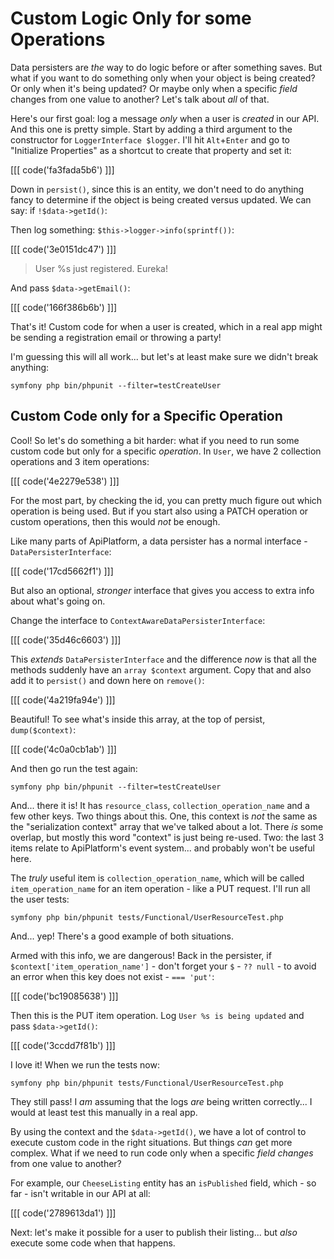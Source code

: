 # Custom Logic Only for some Operations

Data persisters are *the* way to do logic before or after something saves. But what
if you want to do something only when your object is being created? Or only when
it's being updated? Or maybe only when a specific *field* changes from one value
to another? Let's talk about *all* of that.

Here's our first goal: log a message *only* when a user is *created* in our API.
And this one is pretty simple. Start by adding a third argument to the constructor for
`LoggerInterface $logger`. I'll hit `Alt`+`Enter` and go to "Initialize Properties" as
a shortcut to create that property and set it:

[[[ code('fa3fada5b6') ]]]

Down in `persist()`, since this is an entity, we don't need to do anything fancy
to determine if the object is being created versus updated. We can say: if
`!$data->getId()`:

Then log something: `$this->logger->info(sprintf())`:

[[[ code('3e0151dc47') ]]]

> User %s just registered. Eureka!

And pass `$data->getEmail()`:

[[[ code('166f386b6b') ]]]

That's it! Custom code for when a user is created, which in a real app might be
sending a registration email or throwing a party!

I'm guessing this will all work... but let's at least make sure we didn't break
anything:

```terminal
symfony php bin/phpunit --filter=testCreateUser
```

## Custom Code only for a Specific Operation

Cool! So let's do something a bit harder: what if you need to run some custom code
but only for a specific *operation*. In `User`, we have 2 collection operations
and 3 item operations:

[[[ code('4e2279e538') ]]]

For the most part, by checking the id, you can pretty much figure out which
operation is being used. But if you start also using a PATCH operation or
custom operations, then this would *not* be enough.

Like many parts of ApiPlatform, a data persister has a normal interface -
`DataPersisterInterface`:

[[[ code('17cd5662f1') ]]]

But also an optional, *stronger* interface that gives you access to extra info
about what's going on.

Change the interface to `ContextAwareDataPersisterInterface`:

[[[ code('35d46c6603') ]]]

This *extends* `DataPersisterInterface` and the difference *now* is that all
the methods suddenly have an `array $context` argument. Copy that and also add
it to `persist()` and down here on `remove()`:

[[[ code('4a219fa94e') ]]]

Beautiful! To see what's inside this array, at the top of persist, `dump($context)`:

[[[ code('4c0a0cb1ab') ]]]

And then go run the test again:

```terminal-silent
symfony php bin/phpunit --filter=testCreateUser
```

And... there it is! It has `resource_class`, `collection_operation_name` and a few
other keys. Two things about this. One, this context is *not* the same as the
"serialization context" array that we've talked about a lot. There *is* some overlap,
but mostly this word "context" is just being re-used. Two: the last 3
items relate to ApiPlatform's event system... and probably won't be useful here.

The *truly* useful item is `collection_operation_name`, which will be called
`item_operation_name` for an item operation - like a PUT request. I'll run all
the user tests:

```terminal-silent
symfony php bin/phpunit tests/Functional/UserResourceTest.php
```

And... yep! There's a good example of both situations.

Armed with this info, we are dangerous! Back in the persister, if
`$context['item_operation_name']` - don't forget your `$` - `?? null` - to avoid
an error when this key does not exist - `=== 'put'`:

[[[ code('bc19085638') ]]]

Then this is the PUT item operation. Log `User %s is being updated` and pass
`$data->getId()`:

[[[ code('3ccdd7f81b') ]]]

I love it! When we run the tests now:

```terminal-silent
symfony php bin/phpunit tests/Functional/UserResourceTest.php
```

They still pass! I *am* assuming that the logs *are* being written correctly...
I would at least test this manually in a real app.

By using the context and the `$data->getId()`, we have a lot of control to
execute custom code in the right situations. But things *can* get more complex.
What if we need to run code only when a specific *field* *changes* from
one value to another?

For example, our `CheeseListing` entity has an `isPublished` field, which - so far -
isn't writable in our API at all:

[[[ code('2789613da1') ]]]

Next: let's make it possible for a user to publish their listing... but *also*
execute some code when that happens.
